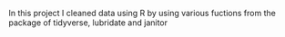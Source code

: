 In this project I cleaned data using R by using various fuctions from the package of tidyverse, lubridate and janitor 
